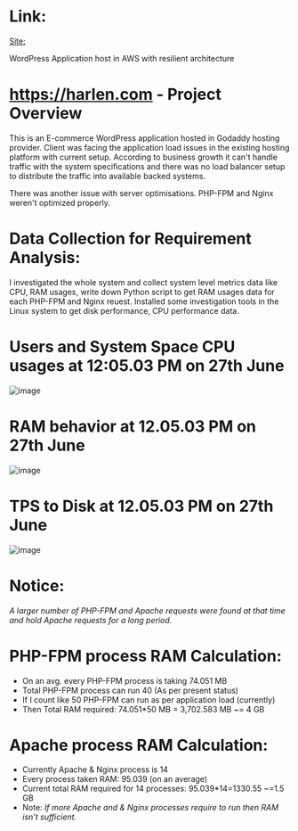 # Link:

[Site:](https://herlan.com)

WordPress Application host in AWS with resilient architecture

# https://harlen.com - Project Overview
This is an E-commerce WordPress application hosted in Godaddy hosting provider. Client was facing the application load issues in the existing hosting platform with current setup. According to business growth it can't handle traffic with the system specifications and there was no load balancer setup to distribute the traffic into available backed systems.

There was another issue with server optimisations. PHP-FPM and Nginx weren't optimized properly. 

# Data Collection for Requirement Analysis:
I investigated the whole system and collect system level metrics data like CPU, RAM usages, write down Python script to get RAM usages data for each PHP-FPM and Nginx reuest. Installed some investigation tools in the Linux system to get disk performance, CPU performance data. 

# Users and System Space CPU usages at 12:05.03 PM on 27th June
![image](https://github.com/user-attachments/assets/e6885707-dabb-4baa-807f-63deb78871cd)

# RAM behavior at 12.05.03 PM on 27th June
![image](https://github.com/user-attachments/assets/96b3e193-13ce-4bac-87a0-03f0a0ff5806)
# TPS to Disk at 12.05.03 PM on 27th June
![image](https://github.com/user-attachments/assets/dd4fea9b-93aa-41e7-bd2e-580443304c00)
# Notice: 
_A larger number of PHP-FPM and Apache requests were found at that time and hold Apache requests for a long period._
# PHP-FPM process RAM Calculation:
- On an avg. every PHP-FPM process is taking 74.051 MB
- Total PHP-FPM process can run 40 (As per present status)
- If I count like 50 PHP-FPM can run as per application load (currently)
- Then Total RAM required: 74.051*50 MB = 3,702.583 MB ~= 4 GB
# Apache process RAM Calculation:
- Currently Apache & Nginx process is 14
- Every process taken RAM: 95.039 (on an average)
- Current total RAM required for 14 processes: 95.039*14=1330.55 ~=1.5 GB
- Note: _If more Apache and & Nginx processes require to run then RAM isn’t sufficient._
